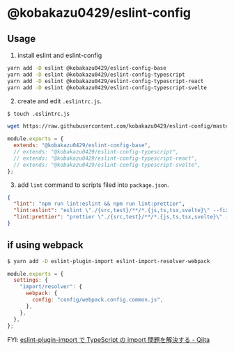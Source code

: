 # @kobakazu0429/eslint-config

## Usage

1. install eslint and eslint-config

```bash
yarn add -D eslint @kobakazu0429/eslint-config-base
yarn add -D eslint @kobakazu0429/eslint-config-typescript
yarn add -D eslint @kobakazu0429/eslint-config-typescript-react
yarn add -D eslint @kobakazu0429/eslint-config-typescript-svelte
```

2. create and edit `.eslintrc.js`.

```bash
$ touch .eslintrc.js
```

```bash
wget https://raw.githubusercontent.com/kobakazu0429/eslint-config/master/template.js -O .eslintrc.js
```

```javascript
module.exports = {
  extends: "@kobakazu0429/eslint-config-base",
  // extends: "@kobakazu0429/eslint-config-typescript",
  // extends: "@kobakazu0429/eslint-config-typescript-react",
  // extends: "@kobakazu0429/eslint-config-typescript-svelte",
};
```

3. add `lint` command to scripts filed into `package.json`.

```json
{
  "lint": "npm run lint:eslint && npm run lint:prettier",
  "lint:eslint": "eslint \"./{src,test}/**/*.{js,ts,tsx,svelte}\" --fix",
  "lint:prettier": "prettier \"./{src,test}/**/*.{js,ts,tsx,svelte}\" --write"
}
```

## if using webpack

```bash
$ yarn add -D eslint-plugin-import eslint-import-resolver-webpack
```

```javascript
module.exports = {
  settings: {
    "import/resolver": {
      webpack: {
        config: "config/webpack.config.common.js",
      },
    },
  },
};
```

FYI: [eslint-plugin-import で TypeScript の import 問題を解決する - Qiita](https://qiita.com/paranishian/items/334d0f2d87f487dc65d6)
